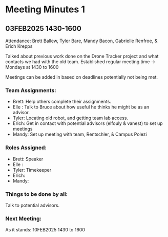 # Meeting Minutes 1
## 03FEB2025 1430-1600
Attendance: Brett Ballew, Tyler Bare, Mandy Bacon, Gabrielle Renfroe, & Erich Krepps

Talked about previous work done on the Drone Tracker project and what contacts we had with the old team.
Established regular meeting time -> Mondays at 1430 to 1600

Meetings can be added in based on deadlines potentially not being met.

### Team Assignments:
* Brett: Help others complete their assignments.
* Elle : Talk to Bruce about how useful he thinks he might be as an advisor. 
* Tyler: Locating old robot, and getting team lab access. 
* Erich: Get in contact with potential advisors (elfouly & vanest) to set up meetings
* Mandy: Set up meeting with team, Rentschler, & Campus Polezi

### Roles Assigned:
* Brett: Speaker
* Elle : 
* Tyler: Timekeeper
* Erich:
* Mandy:

### Things to be done by all:
Talk to potential advisors.

### Next Meeting:
As it stands: 10FEB2025 1430 to 1600

